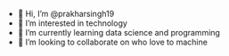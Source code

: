 - 👋 Hi, I’m @prakharsingh19
- 👀 I’m interested in technology
- 🌱 I’m currently learning data science and programming
- 💞️ I’m looking to collaborate on who love to machine 


<!---
prakharsingh19/prakharsingh19 is a ✨ special ✨ repository because its `README.md` (this file) appears on your GitHub profile.
You can click the Preview link to take a look at your changes.
--->
